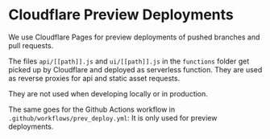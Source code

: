 # Cloudflare Preview Deployments

We use Cloudflare Pages for preview deployments of pushed branches and pull requests.

The files `api/[[path]].js` and `ui/[[path]].js` in the `functions` folder get picked up by Cloudflare and deployed as serverless function.
They are used as reverse proxies for api and static asset requests.

They are not used when developing locally or in production.

The same goes for the Github Actions workflow in `.github/workflows/prev_deploy.yml`: It is only used for preview deployments.